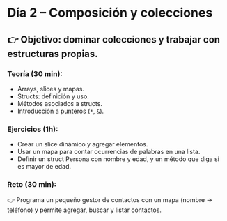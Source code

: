 # Día 2 – Composición y colecciones

## 👉 Objetivo: dominar colecciones y trabajar con estructuras propias.

### Teoría (30 min):

- Arrays, slices y mapas.
- Structs: definición y uso.
- Métodos asociados a structs.
- Introducción a punteros (`*`, `&`).

### Ejercicios (1h):

- Crear un slice dinámico y agregar elementos.
- Usar un mapa para contar ocurrencias de palabras en una lista.
- Definir un struct Persona con nombre y edad, y un método que diga si es mayor de edad.

### Reto (30 min):

👉 Programa un pequeño gestor de contactos con un mapa (nombre → teléfono) y permite agregar, buscar y listar contactos.
